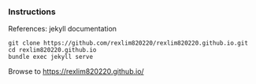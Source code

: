 ### Instructions

References: jekyll documentation

```
git clone https://github.com/rexlim820220/rexlim820220.github.io.git
cd rexlim820220.github.io
bundle exec jekyll serve
```

Browse to https://rexlim820220.github.io/
